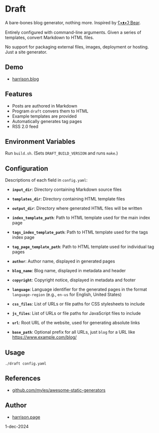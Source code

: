# Draft

A bare-bones blog generator, nothing more. Inspired by [ʕ•ᴥ•ʔ Bear](https://github.com/HermanMartinus/bearblog/).

Entirely configured with command-line arguments. Given a series of templates, convert Markdown to HTML files.

No support for packaging external files, images, deployment or hosting. Just a site generator.

## Demo

* [harrison.blog](https://harrison.blog)

## Features

* Posts are authored in Markdown
* Program `draft` convers them to HTML
* Example templates are provided
* Automatically generates tag pages
* RSS 2.0 feed

## Environment Variables

Run `build.sh`. (Sets `DRAFT_BUILD_VERSION` and runs `make`.)

## Configuration

Descriptions of each field in `config.yaml`:

- **`input_dir`**: Directory containing Markdown source files

- **`templates_dir`**: Directory containing HTML template files

- **`output_dir`**: Directory where generated HTML files will be written

- **`index_template_path`**: Path to HTML template used for the main index page

- **`tags_index_template_path`**: Path to HTML template used for the tags index page

- **`tag_page_template_path`**: Path to HTML template used for individual tag pages

- **`author`**: Author name, displayed in generated pages

- **`blog_name`**: Blog name, displayed in metadata and header

- **`copyright`**: Copyright notice, displayed in metadata and footer

- **`language`**: Language identifier for the generated pages in the format `language-region` (e.g., `en-us` for English, United States)

- **`css_files`**: List of URLs or file paths for CSS stylesheets to include

- **`js_files`**: List of URLs or file paths for JavaScript files to include

- **`url`**: Root URL of the website, used for generating absolute links

- **`base_path`**: Optional prefix for all URLs, just `blog` for a URL like https://www.example.com/blog/

## Usage

```
./draft config.yaml
```

## References

* [github.com/myles/awesome-static-generators](https://github.com/myles/awesome-static-generators)


## Author

* [harrison.page](https://harrison.page)

1-dec-2024
